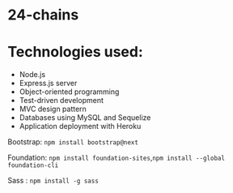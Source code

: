 # 24-chains

# Technologies used:

* Node.js
* Express.js server
* Object-oriented programming
* Test-driven development
* MVC design pattern
* Databases using MySQL and Sequelize
* Application deployment with Heroku

Bootstrap: `npm install bootstrap@next`

Foundation: `npm install foundation-sites`,`npm install --global foundation-cli`

Sass : `npm install -g sass`